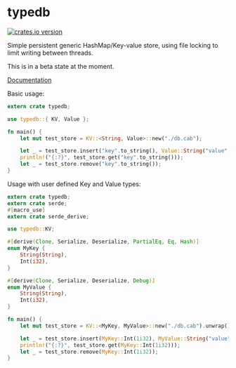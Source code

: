 typedb
========

[![crates.io version](https://img.shields.io/crates/v/typedb.svg)](https://crates.io/crates/typedb)

Simple persistent generic HashMap/Key-value store, using file locking to limit writing between threads.

This is in a beta state at the moment.

[Documentation](https://docs.rs/typedb)

Basic usage:
```rust
extern crate typedb;

use typedb::{ KV, Value };

fn main() {
    let mut test_store = KV::<String, Value>::new("./db.cab");

    let _ = test_store.insert("key".to_string(), Value::String("value".to_string()));
    println!("{:?}", test_store.get("key".to_string()));
    let _ = test_store.remove("key".to_string());
}
```

Usage with user defined Key and Value types:
```rust
extern crate typedb;
extern crate serde;
#[macro_use]
extern crate serde_derive;

use typedb::KV;

#[derive(Clone, Serialize, Deserialize, PartialEq, Eq, Hash)]
enum MyKey {
    String(String),
    Int(i32),
}

#[derive(Clone, Serialize, Deserialize, Debug)]
enum MyValue {
    String(String),
    Int(i32),
}

fn main() {
    let mut test_store = KV::<MyKey, MyValue>::new("./db.cab").unwrap();

    let _ = test_store.insert(MyKey::Int(1i32), MyValue::String("value".to_string()));
    println!("{:?}", test_store.get(MyKey::Int(1i32)));
    let _ = test_store.remove(MyKey::Int(1i32));
}
```
